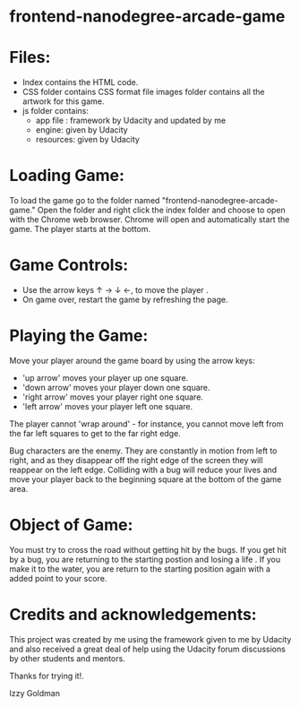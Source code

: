 **frontend-nanodegree-arcade-game**
===============================

Files:
======
* Index contains the HTML code.
* CSS folder contains CSS format file
images folder contains all the artwork for this game.
* js folder contains:
   * app file : framework by Udacity and updated by me
    * engine: given by Udacity 
    * resources: given by Udacity


Loading Game:
=============
To load the game go to the folder named "frontend-nanodegree-arcade-game." Open the folder and right click the index folder and choose to open with the Chrome web browser. Chrome will open and automatically start the game. The player starts at the bottom. 

Game Controls:
=========
* Use the arrow keys ↑ → ↓ ←, to move the player .
* On game over, restart the game by refreshing the page.

Playing the Game:
=========

Move your player around the game board by using the arrow keys:

* 'up arrow' moves your player up one square.
* 'down arrow' moves your player down one square.
* 'right arrow' moves your player right one square.
* 'left arrow' moves your player left one square.

The player cannot 'wrap around' - for instance, you cannot move left from the far left squares to get to the far right edge.

Bug characters are the enemy. They are constantly in motion from left to right, and as they disappear off the right edge of the screen they will reappear on the left edge. Colliding with a bug will reduce your lives and move your player back to the beginning square at the bottom of the game area.

Object of Game:
===============
You must try to cross the road without getting hit by the bugs. If you get hit by a bug, you are returning to the starting postion and losing a life . If you make it to the water, you are return to the starting position again with a added point to your score.


Credits and acknowledgements:
=============================
This project was created by me using the framework given to me by Udacity and also received a great deal of help using the Udacity forum discussions by other students and mentors.


Thanks for trying it!.

Izzy Goldman